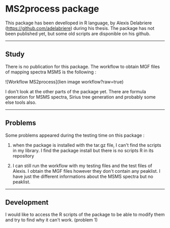 # MS2process package

This package has been develloped in R language, by Alexis Delabriere (https://github.com/adelabriere) during his thesis.
The package has not been published yet, but some old scripts are disponible on his github.

***
## Study
There is no publication for this package.
The workflow to obtain MGF files of mapping spectra MSMS is the following :

![Workflow MS2process](lien image workflow?raw=true)

I don't look at the other parts of the package yet. There are formula generation for MSMS spectra, Sirius tree generation and probably some else tools also.

***
## Problems
Some problems appeared during the testing time on this package :
1. when the package is installed with the tar.gz file, I can't find the scripts in my library. I find the package install but there is no scripts R in its repository  

2. I can still run the workflow with my testing files and the test files of Alexis. I obtain the MGF files however they don't contain any peaklist. I have just the different informations about the MSMS spectra but no peaklist.

***
## Development
I would like to access the R scripts of the package to be able to modify them and try to find why it can't work. (problem 1)
